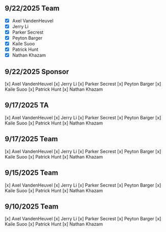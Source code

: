 ## 9/22/2025 Team
- [x] Axel VandenHeuvel
- [x] Jerry Li
- [x] Parker Secrest
- [x] Peyton Barger
- [x] Kaile Suoo
- [x] Patrick Hunt
- [x] Nathan Khazam

## 9/22/2025 Sponsor
[x] Axel VandenHeuvel
[x] Jerry Li
[x] Parker Secrest
[x] Peyton Barger
[x] Kaile Suoo
[x] Patrick Hunt
[x] Nathan Khazam

## 9/17/2025 TA
[x] Axel VandenHeuvel
[x] Jerry Li
[x] Parker Secrest
[x] Peyton Barger
[x] Kaile Suoo
[x] Patrick Hunt
[x] Nathan Khazam

## 9/17/2025 Team
[x] Axel VandenHeuvel
[x] Jerry Li
[x] Parker Secrest
[x] Peyton Barger
[x] Kaile Suoo
[x] Patrick Hunt
[x] Nathan Khazam

## 9/15/2025 Team
[x] Axel VandenHeuvel
[x] Jerry Li
[x] Parker Secrest
[x] Peyton Barger
[x] Kaile Suoo
[x] Patrick Hunt
[x] Nathan Khazam

## 9/10/2025 Team
[x] Axel VandenHeuvel
[x] Jerry Li
[x] Parker Secrest
[x] Peyton Barger
[x] Kaile Suoo
[x] Patrick Hunt
[x] Nathan Khazam

